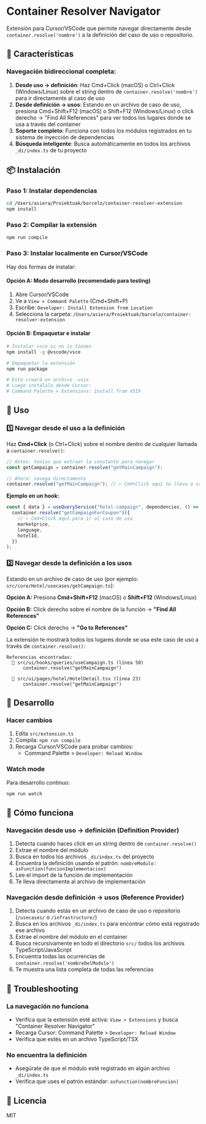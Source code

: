 # Container Resolver Navigator

Extensión para Cursor/VSCode que permite navegar directamente desde `container.resolve('nombre')` a la definición del caso de uso o repositorio.

## 🚀 Características

### Navegación bidireccional completa:

1. **Desde uso → definición**: Haz Cmd+Click (macOS) o Ctrl+Click (Windows/Linux) sobre el string dentro de `container.resolve('nombre')` para ir directamente al caso de uso
2. **Desde definición → usos**: Estando en un archivo de caso de uso, presiona Cmd+Shift+F12 (macOS) o Shift+F12 (Windows/Linux) o click derecho → "Find All References" para ver todos los lugares donde se usa a través del container
3. **Soporte completo**: Funciona con todos los módulos registrados en tu sistema de inyección de dependencias
4. **Búsqueda inteligente**: Busca automáticamente en todos los archivos `_di/index.ts` de tu proyecto

## 📦 Instalación

### Paso 1: Instalar dependencias

```bash
cd /Users/asiera/Proiektuak/barcelo/container-resolver-extension
npm install
```

### Paso 2: Compilar la extensión

```bash
npm run compile
```

### Paso 3: Instalar localmente en Cursor/VSCode

Hay dos formas de instalar:

#### Opción A: Modo desarrollo (recomendado para testing)

1. Abre Cursor/VSCode
2. Ve a `View > Command Palette` (Cmd+Shift+P)
3. Escribe: `Developer: Install Extension from Location`
4. Selecciona la carpeta: `/Users/asiera/Proiektuak/barcelo/container-resolver-extension`

#### Opción B: Empaquetar e instalar

```bash
# Instalar vsce si no lo tienes
npm install -g @vscode/vsce

# Empaquetar la extensión
npm run package

# Esto creará un archivo .vsix
# Luego instálalo desde Cursor:
# Command Palette > Extensions: Install from VSIX
```

## 🎯 Uso

### 1️⃣ Navegar desde el uso a la definición

Haz **Cmd+Click** (o Ctrl+Click) sobre el nombre dentro de cualquier llamada a `container.resolve()`:

```typescript
// Antes: tenías que extraer la constante para navegar
const getCampaign = container.resolve("getMainCampaign");

// Ahora: navega directamente
container.resolve("getMainCampaign"); // ← Cmd+Click aquí te lleva a src/core/Hotel/usecases/getCampaign.ts
```

**Ejemplo en un hook:**

```typescript
const { data } = useQueryService("hotel-campaign", dependencies, () =>
  container.resolve("getCampaignForCoupon")({
    // ← Cmd+Click aquí para ir al caso de uso
    marketprice,
    language,
    hotelId,
  })
);
```

### 2️⃣ Navegar desde la definición a los usos

Estando en un archivo de caso de uso (por ejemplo: `src/core/Hotel/usecases/getCampaign.ts`):

**Opción A:** Presiona **Cmd+Shift+F12** (macOS) o **Shift+F12** (Windows/Linux)

**Opción B:** Click derecho sobre el nombre de la función → **"Find All References"**

**Opción C:** Click derecho → **"Go to References"**

La extensión te mostrará todos los lugares donde se usa este caso de uso a través de `container.resolve()`:

```
Referencias encontradas:
  📄 src/ui/hooks/queries/useCampaign.ts (línea 50)
      container.resolve("getMainCampaign")

  📄 src/ui/pages/hotel/HotelDetail.tsx (línea 23)
      container.resolve("getMainCampaign")
```

## 🔧 Desarrollo

### Hacer cambios

1. Edita `src/extension.ts`
2. Compila: `npm run compile`
3. Recarga Cursor/VSCode para probar cambios:
   - Command Palette > `Developer: Reload Window`

### Watch mode

Para desarrollo continuo:

```bash
npm run watch
```

## 📝 Cómo funciona

### Navegación desde uso → definición (Definition Provider)

1. Detecta cuando haces click en un string dentro de `container.resolve()`
2. Extrae el nombre del módulo
3. Busca en todos los archivos `_di/index.ts` del proyecto
4. Encuentra la definición usando el patrón: `nombreModulo: asFunction(funcionImplementacion)`
5. Lee el import de la función de implementación
6. Te lleva directamente al archivo de implementación

### Navegación desde definición → usos (Reference Provider)

1. Detecta cuando estás en un archivo de caso de uso o repositorio (`/usecases/` o `/infrastructure/`)
2. Busca en los archivos `_di/index.ts` para encontrar cómo está registrado ese archivo
3. Extrae el nombre del módulo en el container
4. Busca recursivamente en todo el directorio `src/` todos los archivos TypeScript/JavaScript
5. Encuentra todas las ocurrencias de `container.resolve('nombreDelModulo')`
6. Te muestra una lista completa de todas las referencias

## 🐛 Troubleshooting

### La navegación no funciona

- Verifica que la extensión esté activa: `View > Extensions` y busca "Container Resolver Navigator"
- Recarga Cursor: Command Palette > `Developer: Reload Window`
- Verifica que estés en un archivo TypeScript/TSX

### No encuentra la definición

- Asegúrate de que el módulo esté registrado en algún archivo `_di/index.ts`
- Verifica que uses el patrón estándar: `asFunction(nombreFuncion)`

## 📄 Licencia

MIT
